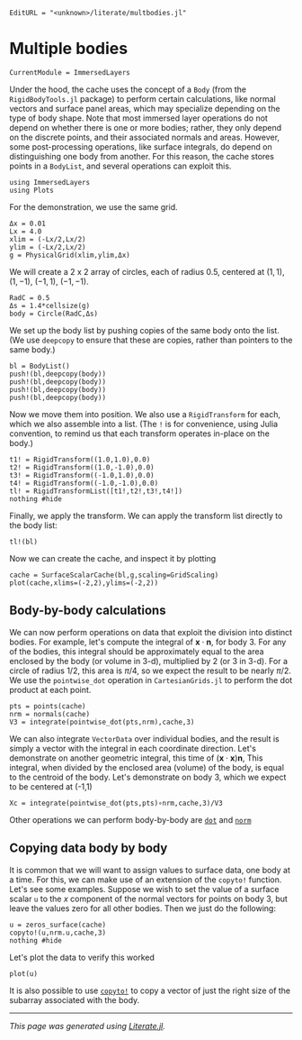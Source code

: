 ```@meta
EditURL = "<unknown>/literate/multbodies.jl"
```

# Multiple bodies

```@meta
CurrentModule = ImmersedLayers
```

Under the hood, the cache uses the concept of a `Body` (from the `RigidBodyTools.jl` package)
to perform certain
calculations, like normal vectors and surface panel areas, which may
specialize depending on the type of body shape. Note that most immersed layer
operations do not depend on whether there is one or more bodies; rather,
they only depend on the discrete points, and their associated normals and areas.
However, some post-processing operations, like surface integrals, do
depend on distinguishing one body from another. For this reason, the
cache stores points in a `BodyList`, and several operations can exploit this.

````@example multbodies
using ImmersedLayers
using Plots
````

For the demonstration, we use the same grid.

````@example multbodies
Δx = 0.01
Lx = 4.0
xlim = (-Lx/2,Lx/2)
ylim = (-Lx/2,Lx/2)
g = PhysicalGrid(xlim,ylim,Δx)
````

We will create a 2 x 2 array of circles, each of radius 0.5, centered at $(1,1)$, $(1,-1)$,
$(-1,1)$, $(-1,-1)$.

````@example multbodies
RadC = 0.5
Δs = 1.4*cellsize(g)
body = Circle(RadC,Δs)
````

We set up the body list by pushing copies of the same body onto the list.
(We use `deepcopy` to ensure that these are copies, rather than pointers
to the same body.)

````@example multbodies
bl = BodyList()
push!(bl,deepcopy(body))
push!(bl,deepcopy(body))
push!(bl,deepcopy(body))
push!(bl,deepcopy(body))
````

Now we move them into position. We also use a `RigidTransform` for each,
which we also assemble into a list. (The `!` is for convenience, using Julia
convention, to remind us that each transform operates in-place on the body.)

````@example multbodies
t1! = RigidTransform((1.0,1.0),0.0)
t2! = RigidTransform((1.0,-1.0),0.0)
t3! = RigidTransform((-1.0,1.0),0.0)
t4! = RigidTransform((-1.0,-1.0),0.0)
tl! = RigidTransformList([t1!,t2!,t3!,t4!])
nothing #hide
````

Finally, we apply the transform. We can apply the transform list directly
to the body list:

````@example multbodies
tl!(bl)
````

Now we can create the cache, and inspect it by plotting

````@example multbodies
cache = SurfaceScalarCache(bl,g,scaling=GridScaling)
plot(cache,xlims=(-2,2),ylims=(-2,2))
````

## Body-by-body calculations
We can now perform operations on data that exploit the division into
distinct bodies. For example, let's compute the integral of $\mathbf{x}\cdot\mathbf{n}$,
for body 3. For any of the bodies, this integral should be approximately equal to the
area enclosed by the body (or volume in 3-d), multiplied by 2 (or 3 in 3-d).
For a circle of radius $1/2$, this area is $\pi/4$, so we expect the result
to be nearly $\pi/2$. We use the `pointwise_dot` operation in
`CartesianGrids.jl` to perform the dot product at each point.

````@example multbodies
pts = points(cache)
nrm = normals(cache)
V3 = integrate(pointwise_dot(pts,nrm),cache,3)
````

We can also integrate `VectorData` over individual bodies, and the result
is simply a vector with the integral in each coordinate direction. Let's
demonstrate on another geometric integral, this time of $(\mathbf{x}\cdot\mathbf{x})\mathbf{n}$,
This integral, when divided by the enclosed area (volume) of the body,
is equal to the centroid of the body. Let's demonstrate on body 3, which
we expect to be centered at (-1,1)

````@example multbodies
Xc = integrate(pointwise_dot(pts,pts)∘nrm,cache,3)/V3
````

Other operations we can perform body-by-body are [`dot`](@ref) and [`norm`](@ref)

## Copying data body by body
It is common that we will want to assign values to surface data, one body
at a time. For this, we can make use of an extension of the `copyto!` function.
Let's see some examples. Suppose we wish to set the value of a surface
scalar `u` to the $x$ component of the normal vectors for points on body 3, but
leave the values zero for all other bodies. Then we just do the following:

````@example multbodies
u = zeros_surface(cache)
copyto!(u,nrm.u,cache,3)
nothing #hide
````

Let's plot the data to verify this worked

````@example multbodies
plot(u)
````

It is also possible to use [`copyto!`](@ref) to copy a vector of just the right
size of the subarray associated with the body.

---

*This page was generated using [Literate.jl](https://github.com/fredrikekre/Literate.jl).*

